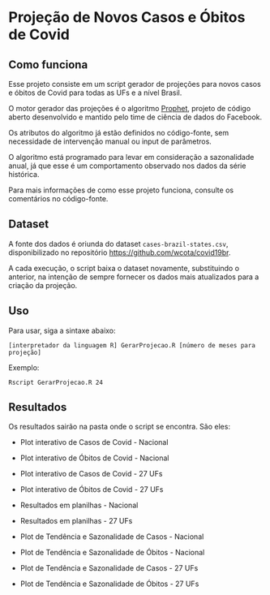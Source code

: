 # Projeção de Novos Casos e Óbitos de Covid

## Como funciona

Esse projeto consiste em um script gerador de projeções para novos casos
e óbitos de Covid para todas as UFs e a nível Brasil.

O motor gerador das projeções é o algoritmo
[Prophet](https://github.com/facebook/prophet), projeto de código aberto
desenvolvido e mantido pelo time de ciência de dados do Facebook.

Os atributos do algoritmo já estão definidos no código-fonte, sem necessidade de
intervenção manual ou input de parâmetros.

O algoritmo está programado para levar em consideração a sazonalidade
anual, já que esse é um comportamento observado nos dados da série
histórica.

Para mais informações de como esse projeto funciona, consulte os
comentários no código-fonte.

## Dataset

A fonte dos dados é oriunda do dataset `cases-brazil-states.csv`,
disponibilizado no repositório <https://github.com/wcota/covid19br>.

A cada execução, o script baixa o dataset novamente, substituindo o
anterior, na intenção de sempre fornecer os dados mais atualizados para
a criação da projeção.

## Uso

Para usar, siga a sintaxe abaixo:

`[interpretador da linguagem R] GerarProjecao.R [número de meses para projeção]`

Exemplo:

`Rscript GerarProjecao.R 24`

## Resultados

Os resultados sairão na pasta onde o script se encontra. São eles:

-   Plot interativo de Casos de Covid - Nacional

-   Plot interativo de Óbitos de Covid - Nacional

-   Plot interativo de Casos de Covid - 27 UFs

-   Plot interativo de Óbitos de Covid - 27 UFs

-   Resultados em planilhas - Nacional

-   Resultados em planilhas - 27 UFs

-   Plot de Tendência e Sazonalidade de Casos - Nacional

-   Plot de Tendência e Sazonalidade de Óbitos - Nacional

-   Plot de Tendência e Sazonalidade de Casos - 27 UFs

-   Plot de Tendência e Sazonalidade de Óbitos - 27 UFs

